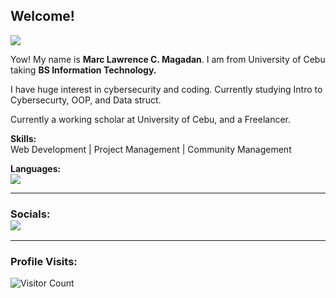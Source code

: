 ## Welcome!

<img src="https://i.pinimg.com/originals/cb/71/a0/cb71a099b3ca06a3797f32f4af4c9011.gif" />

Yow! My name is <b>Marc Lawrence C. Magadan</b>. I am from University of Cebu taking <b>BS Information Technology.</b>

I have huge interest in cybersecurity and coding. Currently studying Intro to Cybersecurty, OOP, and Data struct.

Currently a working scholar at University of Cebu, and a Freelancer. 

<b>Skills:</b> <br>Web Development | Project Management | Community Management 

<b>Languages:</b><br>
<img src="https://img.shields.io/badge/Python-FFD43B?style=for-the-badge&logo=python&logoColor=blue"/> 

-------------------------------------------
### Socials: <br> <a href="https://www.instagram.com/m_lwren"><img src="https://img.shields.io/badge/1mRen-%23E4405F.svg?&style=for-the-badge&logo=instagram&logoColor=white"></a> 
------------------------------------------- 

### Profile Visits:
![Visitor Count](https://profile-counter.glitch.me/{1mRen}/count.svg)

<!--
**1mRen/1mRen** is a ✨ _special_ ✨ repository because its `README.md` (this file) appears on your GitHub profile.

Here are some ideas to get you started:

- 🔭 I’m currently working on ...
- 🌱 I’m currently learning ...
- 👯 I’m looking to collaborate on ...
- 🤔 I’m looking for help with ...
- 💬 Ask me about ...
- 📫 How to reach me: ...
- 😄 Pronouns: ...
- ⚡ Fun fact: ...
-->
